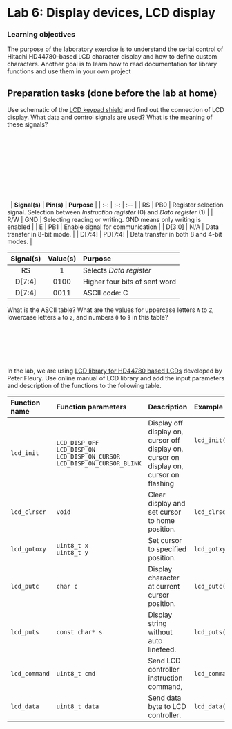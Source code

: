 # Lab 6: Display devices, LCD display

### Learning objectives

The purpose of the laboratory exercise is to understand the serial control of Hitachi HD44780-based LCD character display and how to define custom characters. Another goal is to learn how to read documentation for library functions and use them in your own project


## Preparation tasks (done before the lab at home)

Use schematic of the [LCD keypad shield](../../Docs/arduino_shield.pdf) and find out the connection of LCD display. What data and control signals are used? What is the meaning of these signals?

&nbsp;

&nbsp;

&nbsp;

&nbsp;

&nbsp;

&nbsp;
| **Signal(s)** | **Pin(s)** | **Purpose** |
| :-: | :-: | :-- |
| RS | PB0 | Register selection signal. Selection between *Instruction register* (0) and *Data register* (1) |
| R/W | GND | Selecting reading or writing. GND means only writing is enabled |
| E | PB1 | Enable signal for communication |
| D[3:0] | N/A | Data transfer in 8-bit mode. |
| D[7:4] | PD[7:4] | Data transfer in both 8 and 4-bit modes. |

| **Signal(s)** | **Value(s)** | **Purpose** |
| :-: | :-: | :-- |
| RS | 1 | Selects *Data register* |
| D[7:4] | 0100 | Higher four bits of sent word |
| D[7:4] | 0011 | ASCII code: C|


What is the ASCII table? What are the values for uppercase letters `A` to `Z`, lowercase letters `a` to `z`, and numbers `0` to `9` in this table?

&nbsp;


&nbsp;

&nbsp;

In the lab, we are using [LCD library for HD44780 based LCDs](http://www.peterfleury.epizy.com/avr-software.html) developed by Peter Fleury. Use online manual of LCD library and add the input parameters and description of the functions to the following table.

   | **Function name** | **Function parameters** | **Description** | **Example** |
   | :-- | :-- | :-- | :-- |
   | `lcd_init` | `LCD_DISP_OFF`<br>`LCD_DISP_ON`<br>`LCD_DISP_ON_CURSOR`<br>`LCD_DISP_ON_CURSOR_BLINK` | Display off<br>display on, cursor off<br>display on, cursor on<br>display on, cursor on flashing |`lcd_init(LCD_DISP_OFF);`<br>&nbsp;<br>&nbsp;<br>&nbsp; |
   | `lcd_clrscr` | `void` | Clear display and set cursor to home position. | `lcd_clrscr();` |
   | `lcd_gotoxy` | `uint8_t x`<br>`uint8_t y`|	Set cursor to specified position. | `lcd_gotxy(2,2);` |
   | `lcd_putc` |`char c` | Display character at current cursor position.   | `lcd_putc(c);` |
   | `lcd_puts` | `const char* s` | Display string without auto linefeed.   |`lcd_puts(s);` |
   | `lcd_command` | `uint8_t cmd` | Send LCD controller instruction command, | `lcd_command(cmd);` |
   | `lcd_data` | `uint8_t data` | Send data byte to LCD controller. |`lcd_data(data);` |